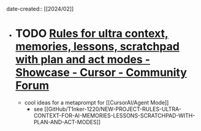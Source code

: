 date-created:: [[2024/02]]

- # TODO [Rules for ultra context, memories, lessons, scratchpad with plan and act modes - Showcase - Cursor - Community Forum](https://forum.cursor.com/t/rules-for-ultra-context-memories-lessons-scratchpad-with-plan-and-act-modes/48792/21)
	- cool ideas for a metaprompt for [[CursorAI/Agent Mode]]
		- see [[GitHub/T1nker-1220/NEW-PROJECT-RULES-ULTRA-CONTEXT-FOR-AI-MEMORIES-LESSONS-SCRATCHPAD-WITH-PLAN-AND-ACT-MODES]]